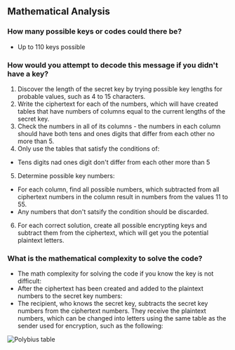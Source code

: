 ## Mathematical Analysis

### How many possible keys or codes could there be? 
* Up to 110 keys possible

### How would you attempt to decode this message if you didn't have a key? 
1. Discover the length of the secret key by trying possible key lengths for probable values, such as 4 to 15 characters. 
2. Write the ciphertext for each of the numbers, which will have created tables that have numbers of columns equal to the current lengths of the secret key. 
3. Check the numbers in all of its columns - the numbers in each column should have both tens and ones digits that differ from each other no more than 5. 
4. Only use the tables that satisfy the conditions of:
* Tens digits nad ones digit don't differ from each other more than 5
5. Determine possible key numbers:
* For each column, find all possible numbers, which subtracted from all ciphertext numbers in the column result in numbers from the values 11 to 55. 
* Any numbers that don't satsify the condition should be discarded.
6. For each correct solution, create all possible encrypting keys and subtract them from the ciphertext, which will get you the potential plaintext letters.

### What is the mathematical complexity to solve the code?
* The math complexity for solving the code if you know the key is not difficult:
* After the ciphertext has been created and added to the plaintext numbers to the secret key numbers:
* The recipient, who knows the secret key, subtracts the secret key numbers from the ciphertext numbers. They receive the plaintext numbers, which can be changed into letters using the same table as the sender used for encryption, such as the following:

![Polybius table](https://lh3.googleusercontent.com/proxy/QbQIguUrCUX9L7zGx-darqK61qGRV8IxkHJ8dc0TFbqPiaRDsLcAuCaqeXk6uT1hRuAnDAyp6ANINEPzgY3FadzAsxDgXINzXeknIK28uBnXtX3xUfHp5r7kE2SuQ9K-OgH2KOMpF9y0pWg)
